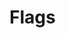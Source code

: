 # Flags

<include repo_url="https://github.com/foliant-docs/foliantcontrib.flags.git" path="README.md" sethead="2" nohead="true"></include>
